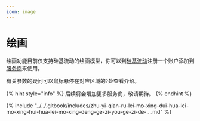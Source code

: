```yaml
---
icon: image
---
```


# 绘画

绘画功能目前仅支持硅基流动的绘画模型，你可以到[硅基流动](https://www.siliconflow.cn/)注册一个账户添加到[服务商](settings/providers.md)来使用。

有关参数的疑问可以鼠标悬停在对应区域的`?`处查看介绍。

{% hint style="info" %}
后续将会增加更多服务商，敬请期待。
{% endhint %}

{% include "../../.gitbook/includes/zhu-yi-qian-ru-lei-mo-xing-dui-hua-lei-mo-xing-hui-hua-lei-mo-xing-deng-ge-zi-you-ge-zi-de-....md" %}
